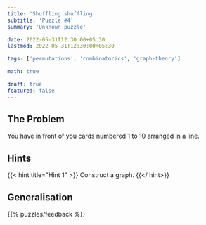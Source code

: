 ```yaml
---
title: 'Shuffling shuffling'
subtitle: 'Puzzle #4'
summary: 'Unknown puzzle'

date: 2022-05-31T12:30:00+05:30
lastmod: 2022-05-31T12:30:00+05:30

tags: ['permutations', 'combinatorics', 'graph-theory']

math: true

draft: true
featured: false
---
```


## The Problem 

You have in front of you cards numbered 1 to 10 arranged in a line. 



## Hints

{{< hint title="Hint 1" >}}
Construct a graph. 
{{</ hint>}}

## Generalisation

{{% puzzles/feedback %}}
